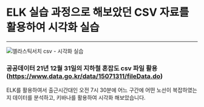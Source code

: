 # ELK 실습 과정으로 해보았던 CSV 자료를 활용하여 시각화 실습
------
![엘라스틱서치 csv - 시각화 실습](https://user-images.githubusercontent.com/113497486/233835845-16d13123-c001-45b8-ac51-e866fa11e0a0.png)

### 공공데이터 21년 12월 31일의 지하철 혼잡도 csv 파일 활용(https://www.data.go.kr/data/15071311/fileData.do)

ELK를 활용하여서 출근시간대인 오전 7시 30분에 어느 구간에 어떤 노선이 복잡하였는지 데이터를 분석하고, 키바나를 활용하여 시각화 해보았습니다.
